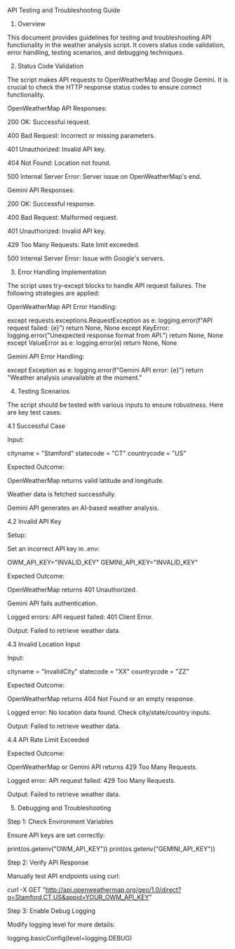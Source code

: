 API Testing and Troubleshooting Guide

1. Overview

This document provides guidelines for testing and troubleshooting API functionality in the weather analysis script. It covers status code validation, error handling, testing scenarios, and debugging techniques.

2. Status Code Validation

The script makes API requests to OpenWeatherMap and Google Gemini. It is crucial to check the HTTP response status codes to ensure correct functionality.

OpenWeatherMap API Responses:

200 OK: Successful request.

400 Bad Request: Incorrect or missing parameters.

401 Unauthorized: Invalid API key.

404 Not Found: Location not found.

500 Internal Server Error: Server issue on OpenWeatherMap's end.

Gemini API Responses:

200 OK: Successful response.

400 Bad Request: Malformed request.

401 Unauthorized: Invalid API key.

429 Too Many Requests: Rate limit exceeded.

500 Internal Server Error: Issue with Google's servers.

3. Error Handling Implementation

The script uses try-except blocks to handle API request failures. The following strategies are applied:

OpenWeatherMap API Error Handling:

except requests.exceptions.RequestException as e:
    logging.error(f"API request failed: {e}")
    return None, None
except KeyError:
    logging.error("Unexpected response format from API.")
    return None, None
except ValueError as e:
    logging.error(e)
    return None, None

Gemini API Error Handling:

except Exception as e:
    logging.error(f"Gemini API error: {e}")
    return "Weather analysis unavailable at the moment."

4. Testing Scenarios

The script should be tested with various inputs to ensure robustness. Here are key test cases:

4.1 Successful Case

Input:

cityname = "Stamford"
statecode = "CT"
countrycode = "US"

Expected Outcome:

OpenWeatherMap returns valid latitude and longitude.

Weather data is fetched successfully.

Gemini API generates an AI-based weather analysis.

4.2 Invalid API Key

Setup:

Set an incorrect API key in .env:

OWM_API_KEY="INVALID_KEY"
GEMINI_API_KEY="INVALID_KEY"

Expected Outcome:

OpenWeatherMap returns 401 Unauthorized.

Gemini API fails authentication.

Logged errors: API request failed: 401 Client Error.

Output: Failed to retrieve weather data.

4.3 Invalid Location Input

Input:

cityname = "InvalidCity"
statecode = "XX"
countrycode = "ZZ"

Expected Outcome:

OpenWeatherMap returns 404 Not Found or an empty response.

Logged error: No location data found. Check city/state/country inputs.

Output: Failed to retrieve weather data.

4.4 API Rate Limit Exceeded

Expected Outcome:

OpenWeatherMap or Gemini API returns 429 Too Many Requests.

Logged error: API request failed: 429 Too Many Requests.

Output: Failed to retrieve weather data.

5. Debugging and Troubleshooting

Step 1: Check Environment Variables

Ensure API keys are set correctly:

print(os.getenv("OWM_API_KEY"))
print(os.getenv("GEMINI_API_KEY"))

Step 2: Verify API Response

Manually test API endpoints using curl:

curl -X GET "http://api.openweathermap.org/geo/1.0/direct?q=Stamford,CT,US&appid=YOUR_OWM_API_KEY"

Step 3: Enable Debug Logging

Modify logging level for more details:

logging.basicConfig(level=logging.DEBUG)